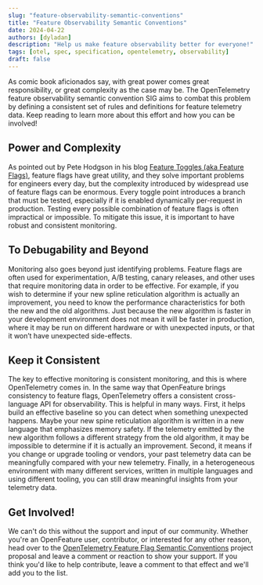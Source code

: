 ```yaml
---
slug: "feature-observability-semantic-conventions"
title: "Feature Observability Semantic Conventions"
date: 2024-04-22
authors: [dyladan]
description: "Help us make feature observability better for everyone!"
tags: [otel, spec, specification, opentelemetry, observability]
draft: false
---
```


As comic book aficionados say, with great power comes great responsibility, or great complexity as the case may be. The OpenTelemetry feature observability semantic convention SIG aims to combat this problem by defining a consistent set of rules and definitions for feature telemetry data. Keep reading to learn more about this effort and how you can be involved!

<!--truncate-->

## Power and Complexity

As pointed out by Pete Hodgson in his blog [Feature Toggles (aka Feature Flags)](https://martinfowler.com/articles/feature-toggles.html#WorkingWithFeature-flaggedSystems), feature flags have great utility, and they solve important problems for engineers every day, but the complexity introduced by widespread use of feature flags can be enormous. Every toggle point introduces a branch that must be tested, especially if it is enabled dynamically per-request in production. Testing every possible combination of feature flags is often impractical or impossible. To mitigate this issue, it is important to have robust and consistent monitoring.

## To Debugability and Beyond

Monitoring also goes beyond just identifying problems. Feature flags are often used for experimentation, A/B testing, canary releases, and other uses that require monitoring data in order to be effective. For example, if you wish to determine if your new spline reticulation algorithm is actually an improvement, you need to know the performance characteristics for both the new and the old algorithms. Just because the new algorithm is faster in your development environment does not mean it will be faster in production, where it may be run on different hardware or with unexpected inputs, or that it won’t have unexpected side-effects.

## Keep it Consistent

The key to effective monitoring is consistent monitoring, and this is where OpenTelemetry comes in. In the same way that OpenFeature brings consistency to feature flags, OpenTelemetry offers a consistent cross-language API for observability. This is helpful in many ways. First, it helps build an effective baseline so you can detect when something unexpected happens. Maybe your new spine reticulation algorithm is written in a new language that emphasizes memory safety. If the telemetry emitted by the new algorithm follows a different strategy from the old algorithm, it may be impossible to determine if it is actually an improvement. Second, it means if you change or upgrade tooling or vendors, your past telemetry data can be meaningfully compared with your new telemetry. Finally, in a heterogeneous environment with many different services, written in multiple languages and using different tooling, you can still draw meaningful insights from your telemetry data.

## Get Involved!

We can't do this without the support and input of our community. Whether you're an OpenFeature user, contributor, or interested for any other reason, head over to the [OpenTelemetry Feature Flag Semantic Conventions](https://github.com/open-telemetry/community/pull/2042) project proposal and leave a comment or reaction to show your support. If you think you'd like to help contribute, leave a comment to that effect and we'll add you to the list.
